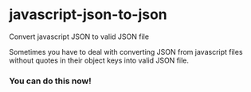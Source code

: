 # javascript-json-to-json
Convert javascript JSON to valid JSON file

Sometimes you have to deal with converting JSON from javascript files without quotes in their object keys into valid JSON file.

### You can do this now!
